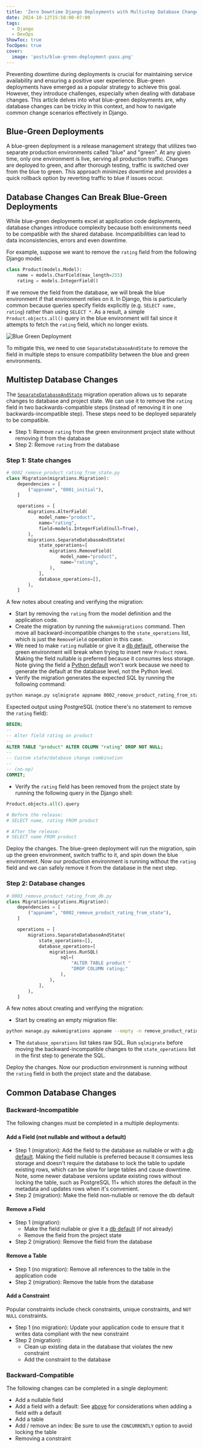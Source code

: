 ```yaml
---
title: 'Zero Downtime Django Deployments with Multistep Database Changes'
date: 2024-10-12T15:58:00-07:00
tags:
  - Django
  - DevOps
ShowToc: true
TocOpen: true
cover:
  image: 'posts/blue-green-deployment-pass.png'
---
```


Preventing downtime during deployments is crucial for maintaining service availability and ensuring a positive user experience. Blue-green deployments have emerged as a popular strategy to achieve this goal. However, they introduce challenges, especially when dealing with database changes. This article delves into what blue-green deployments are, why database changes can be tricky in this context, and how to navigate common change scenarios effectively in Django.

## Blue-Green Deployments

A blue-green deployment is a release management strategy that utilizes two separate production environments called "blue" and "green". At any given time, only one environment is live, serving all production traffic. Changes are deployed to green, and after thorough testing, traffic is switched over from the blue to green. This approach minimizes downtime and provides a quick rollback option by reverting traffic to blue if issues occur.

## Database Changes Can Break Blue-Green Deployments

While blue-green deployments excel at application code deployments, database changes introduce complexity because both environments need to be compatible with the shared database. Incompatibilities can lead to data inconsistencies, errors and even downtime.

For example, suppose we want to remove the `rating` field from the following Django model.

```python
class Product(models.Model):
    name = models.CharField(max_length=255)
    rating = models.IntegerField()
```

If we remove the field from the database, we will break the blue environment if that environment relies on it. In Django, this is particularly common because queries specify fields explicitly (e.g. `SELECT name, rating`) rather than using `SELECT *`. As a result, a simple `Product.objects.all()` query in the blue environment will fail since it attempts to fetch the `rating` field, which no longer exists.

![Blue Green Deployment](/posts/blue-green-deployment-fail.png)

To mitigate this, we need to use `SeparateDatabaseAndState` to remove the field in multiple steps to ensure compatibility between the blue and green environments.

## Multistep Database Changes

The [`SeparateDatabaseAndState`](https://docs.djangoproject.com/en/5.1/ref/migration-operations/#django.db.migrations.operations.SeparateDatabaseAndState) migration operation allows us to separate changes to database and project state. We can use it to remove the `rating` field in two backwards-compatible steps (instead of removing it in one backwards-incompatible step). These steps need to be deployed separately to be compatible.

- Step 1: Remove `rating` from the green environment project state without removing it from the database
- Step 2: Remove `rating` from the database

### Step 1: State changes

```python
# 0002_remove_product_rating_from_state.py
class Migration(migrations.Migration):
    dependencies = [
        ("appname", "0001_initial"),
    ]

    operations = [
        migrations.AlterField(
            model_name="product",
            name="rating",
            field=models.IntegerField(null=True),
        ),
        migrations.SeparateDatabaseAndState(
            state_operations=[
                migrations.RemoveField(
                    model_name="product",
                    name="rating",
                ),
            ],
            database_operations=[],
        ),
    ]
```

A few notes about creating and verifying the migration:

- Start by removing the `rating` from the model definition and the application code.
- Create the migration by running the `makemigrations` command. Then move all backward-incompatible changes to the `state_operations` list, which is just the `RemoveField` operation in this case.
- We need to make `rating` nullable or give it a [db default](https://docs.djangoproject.com/en/5.1/ref/models/fields/#db-default), otherwise the green environment will break when trying to insert new `Product` rows. Making the field nullable is preferred because it consumes less storage. Note giving the field a [Python default](https://docs.djangoproject.com/en/5.1/ref/models/fields/#default) won't work because we need to generate the default at the database level, not the Python level.
- Verify the migration generates the expected SQL by running the following command:

```bash
python manage.py sqlmigrate appname 0002_remove_product_rating_from_state
```

Expected output using PostgreSQL (notice there's no statement to remove the `rating` field):

```sql
BEGIN;
--
-- Alter field rating on product
--
ALTER TABLE "product" ALTER COLUMN "rating" DROP NOT NULL;
--
-- Custom state/database change combination
--
-- (no-op)
COMMIT;
```

- Verify the `rating` field has been removed from the project state by running the following query in the Django shell:

```python
Product.objects.all().query

# Before the release:
# SELECT name, rating FROM product

# After the release:
# SELECT name FROM product
```

Deploy the changes. The blue-green deployment will run the migration, spin up the green environment, switch traffic to it, and spin down the blue environment. Now our production environment is running without the `rating` field and we can safely remove it from the database in the next step.

### Step 2: Database changes

```python
# 0003_remove_product_rating_from_db.py
class Migration(migrations.Migration):
    dependencies = [
        ("appname", "0002_remove_product_rating_from_state"),
    ]

    operations = [
        migrations.SeparateDatabaseAndState(
            state_operations=[],
            database_operations=[
                migrations.RunSQL(
                    sql=(
                        "ALTER TABLE product "
                        "DROP COLUMN rating;"
                    ),
                ),
            ],
        ),
    ]
```

A few notes about creating and verifying the migration:

- Start by creating an empty migration file:

```bash
python manage.py makemigrations appname --empty -n remove_product_rating_from_db
```

- The `database_operations` list takes raw SQL. Run `sqlmigrate` before moving the backward-incompatible changes to the `state_operations` list in the first step to generate the SQL.

Deploy the changes. Now our production environment is running without the `rating` field in both the project state and the database.

## Common Database Changes

### Backward-Incompatible

The following changes must be completed in a multiple deployments:

#### Add a Field (not nullable and without a default)

- Step 1 (migration): Add the field to the database as nullable or with a [db default](https://docs.djangoproject.com/en/5.1/ref/models/fields/#db-default). Making the field nullable is preferred because it consumes less storage and doesn't require the database to lock the table to update existing rows, which can be slow for large tables and cause downtime. Note, some newer database versions update existing rows without locking the table, such as PostgreSQL 11+ which stores the default in the metadata and updates rows when it's convenient.
- Step 2 (migration): Make the field non-nullable or remove the db default

#### Remove a Field

- Step 1 (migration):
  - Make the field nullable or give it a [db default](https://docs.djangoproject.com/en/5.1/ref/models/fields/#db-default) (if not already)
  - Remove the field from the project state
- Step 2 (migration): Remove the field from the database

#### Remove a Table

- Step 1 (no migration): Remove all references to the table in the application code
- Step 2 (migration): Remove the table from the database

#### Add a Constraint

Popular constraints include check constraints, unique constraints, and `NOT NULL` constraints.

- Step 1 (no migration): Update your application code to ensure that it writes data compliant with the new constraint
- Step 2 (migration):
  - Clean up existing data in the database that violates the new constraint
  - Add the constraint to the database

### Backward-Compatible

The following changes can be completed in a single deployment:

- Add a nullable field
- Add a field with a default: See [above](#add-a-field-not-nullable-and-without-a-default) for considerations when adding a field with a default
- Add a table
- Add / remove an index: Be sure to use the `CONCURRENTLY` option to avoid locking the table
- Removing a constraint
